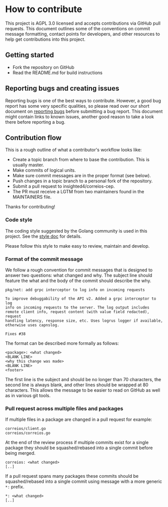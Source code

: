 # How to contribute

This project is AGPL 3.0 licensed and accepts contributions via GitHub pull requests. This document outlines some of the 
conventions on commit message formatting, contact points for developers, and other resources to help get contributions into this project.

## Getting started

- Fork the repository on GitHub
- Read the README.md for build instructions

## Reporting bugs and creating issues

Reporting bugs is one of the best ways to contribute. However, a good bug report has some very specific qualities, so please 
read over our short document on [reporting bugs](./docs/reporting-bugs.md) before submitting a bug report. This document might contain links to known issues, another good reason to take a look there before reporting a bug.

## Contribution flow

This is a rough outline of what a contributor's workflow looks like:

- Create a topic branch from where to base the contribution. This is usually master.
- Make commits of logical units.
- Make sure commit messages are in the proper format (see below).
- Push changes in a topic branch to a personal fork of the repository.
- Submit a pull request to insighted4/correios-cep.
- The PR must receive a LGTM from two maintainers found in the MAINTAINERS file.

Thanks for contributing!

### Code style

The coding style suggested by the Golang community is used in this project. See the [style doc](https://github.com/golang/go/wiki/CodeReviewComments) for details.

Please follow this style to make easy to review, maintain and develop.

### Format of the commit message

We follow a rough convention for commit messages that is designed to answer two
questions: what changed and why. The subject line should feature the what and
the body of the commit should describe the why.

```
pkg/net: add grpc interceptor to log info on incoming requests

To improve debuggability of the API v2. Added a grpc interceptor to log
info on incoming requests to the server. The log output includes
remote client info, request content (with value field redacted), request
handling latency, response size, etc. Uses logrus logger if available,
otherwise uses capnslog.

Fixes #38
```

The format can be described more formally as follows:

```
<package>: <what changed>
<BLANK LINE>
<why this change was made>
<BLANK LINE>
<footer>
```

The first line is the subject and should be no longer than 70 characters, the second
line is always blank, and other lines should be wrapped at 80 characters. This allows
the message to be easier to read on GitHub as well as in various git tools.

### Pull request across multiple files and packages

If multiple files in a package are changed in a pull request for example:

```
correios/client.go
correios/correios.go
```

At the end of the review process if multiple commits exist for a single package they
should be squashed/rebased into a single commit before being merged.

```
correios: <what changed>
[..]
```

If a pull request spans many packages these commits should be squashed/rebased into a single
commit using message with a more generic `*:` prefix.

```
*: <what changed>
[..]
```
